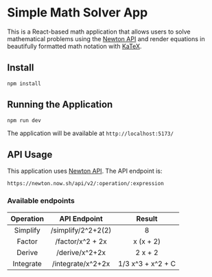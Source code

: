 # Simple Math Solver App

This is a React-based math application that allows users to solve mathematical problems using the [Newton API](https://github.com/aunyks/newton-api) and render equations in beautifully formatted math notation with [KaTeX](https://katex.org/docs/api).

## Install

```
npm install
```

## Running the Application

```
npm run dev
```

The application will be available at `http://localhost:5173/`

## API Usage

This application uses [Newton API](https://github.com/aunyks/newton-api). The API endpoint is:

```
https://newton.now.sh/api/v2/:operation/:expression
```

### Available endpoints

| Operation |    API Endpoint    |      Result       |
| :-------: | :----------------: | :---------------: |
| Simplify  | /simplify/2^2+2(2) |         8         |
|  Factor   |  /factor/x^2 + 2x  |     x (x + 2)     |
|  Derive   |   /derive/x^2+2x   |      2 x + 2      |
| Integrate | /integrate/x^2+2x  | 1/3 x^3 + x^2 + C |
